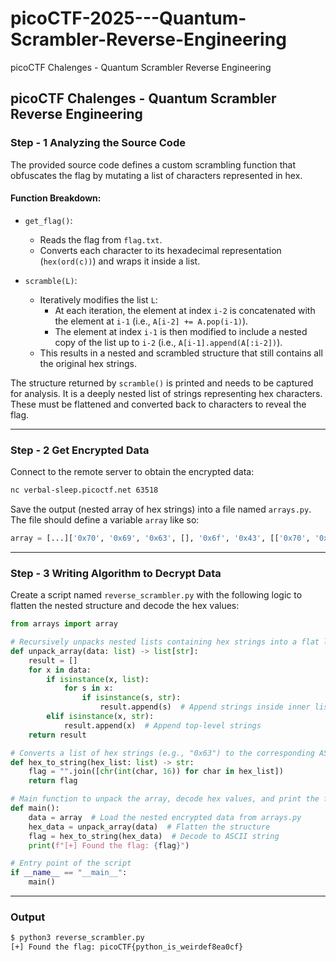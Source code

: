# picoCTF-2025---Quantum-Scrambler-Reverse-Engineering
picoCTF Chalenges - Quantum Scrambler Reverse Engineering

## picoCTF Chalenges - Quantum Scrambler Reverse Engineering

### Step - 1 Analyzing the Source Code

The provided source code defines a custom scrambling function that obfuscates the flag by mutating a list of characters represented in hex.

#### Function Breakdown:

- `get_flag()`:
  - Reads the flag from `flag.txt`.
  - Converts each character to its hexadecimal representation (`hex(ord(c))`) and wraps it inside a list.

- `scramble(L)`:
  - Iteratively modifies the list `L`:
    - At each iteration, the element at index `i-2` is concatenated with the element at `i-1` (i.e., `A[i-2] += A.pop(i-1)`).
    - The element at index `i-1` is then modified to include a nested copy of the list up to `i-2` (i.e., `A[i-1].append(A[:i-2])`).
  - This results in a nested and scrambled structure that still contains all the original hex strings.

The structure returned by `scramble()` is printed and needs to be captured for analysis. It is a deeply nested list of strings representing hex characters. These must be flattened and converted back to characters to reveal the flag.

---

### Step - 2 Get Encrypted Data

Connect to the remote server to obtain the encrypted data:

```bash
nc verbal-sleep.picoctf.net 63518
```

Save the output (nested array of hex strings) into a file named `arrays.py`. The file should define a variable `array` like so:

```python
array = [...]['0x70', '0x69', '0x63', [], '0x6f', '0x43', [['0x70', '0x69']], '0x54'...]  # full list of strings as printed by the remote service
```

---

### Step - 3 Writing Algorithm to Decrypt Data

Create a script named `reverse_scrambler.py` with the following logic to flatten the nested structure and decode the hex values:

```python
from arrays import array

# Recursively unpacks nested lists containing hex strings into a flat list of strings
def unpack_array(data: list) -> list[str]:
    result = []
    for x in data:
        if isinstance(x, list):
            for s in x:
                if isinstance(s, str):
                    result.append(s)  # Append strings inside inner lists
        elif isinstance(x, str):
            result.append(x)  # Append top-level strings
    return result

# Converts a list of hex strings (e.g., "0x63") to the corresponding ASCII characters
def hex_to_string(hex_list: list) -> str:
    flag = "".join([chr(int(char, 16)) for char in hex_list])
    return flag

# Main function to unpack the array, decode hex values, and print the final flag
def main():
    data = array  # Load the nested encrypted data from arrays.py
    hex_data = unpack_array(data)  # Flatten the structure
    flag = hex_to_string(hex_data)  # Decode to ASCII string
    print(f"[+] Found the flag: {flag}")

# Entry point of the script
if __name__ == "__main__":
    main()

```

---

### Output

```bash
$ python3 reverse_scrambler.py 
[+] Found the flag: picoCTF{python_is_weirdef8ea0cf}
```

